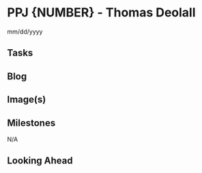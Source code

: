 # PPJ {NUMBER} - Thomas Deolall
mm/dd/yyyy

## Tasks


## Blog


## Image(s)


## Milestones
N/A

## Looking Ahead
